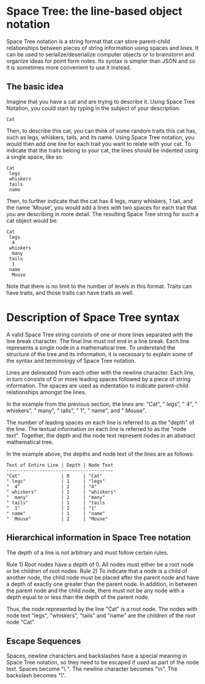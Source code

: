 # Space Tree: the line-based object notation

Space Tree notation is a string format that can store parent-child relationships between pieces of string information using spaces and lines. It can be used to serialize/deserialize computer objects or to brainstorm and organize ideas for point form notes. Its syntax is simpler than JSON and so it is sometimes more convenient to use it instead.

## The basic idea

Imagine that you have a cat and are trying to describe it. Using Space Tree Notation, you could start by typing in the subject of your description:
```
Cat
```
Then, to describe this cat, you can think of some random traits this cat has, such as legs, whiskers, tails, and its name. Using Space Tree notation, you would then add one line for each trait you want to relate with your cat. To indicate that the traits belong to your cat, the lines should be indented using a single space, like so:

```
Cat
 legs
 whiskers
 tails
 name
```

Then, to further indicate that the cat has 4 legs, many whiskers, 1 tail, and the name 'Mouse', you would add a lines with two spaces for each trait that you are describing in more detail. The resulting Space Tree string for such a cat object would be:

```
Cat
 legs
  4
 whiskers
  many
 tails
  1
 name
  Mouse
```

Note that there is no limit to the number of levels in this format. Traits can have traits, and those traits can have traits as well.

# Description of Space Tree syntax

A valid Space Tree string consists of one or more lines separated with the line break character. The final line must not end in a line break. Each line represents a single node in a mathematical tree. To understand the structure of the tree and its information, it is necessary to explain some of the syntax and terminology of Space Tree notation.

Lines are delineated from each other with the newline character. Each line, in turn consists of 0 or more leading spaces followed by a piece of string information. The spaces are used as indentation to indicate parent-child relationships amongst the lines.

In the example from the previous section, the lines are: "Cat", " legs", "  4", " whiskers", "  many", " tails", " 1", " name", and "  Mouse".

The number of leading spaces on each line is referred to as the "depth" of the line. The textual information on each line is referred to as the "node text". Together, the depth and the node text represent nodes in an abstract mathematical tree.

In the example above, the depths and node text of the lines are as follows:

```
Text of Entire Line | Depth | Node Text
---------------------------------------
"Cat"               | 0     | "Cat"
" legs"             | 1     | "legs"
"  4"               | 2     | "4"
" whiskers"         | 1     | "whiskers"
"  many"            | 2     | "many"
" tails"            | 1     | "tails
"  1"               | 2     | "1"
" name"             | 1     | "name"
"  Mouse"           | 2     | "Mouse"
```

## Hierarchical information in Space Tree notation
The depth of a line is not arbitrary and must follow certain rules.

Rule 1) Root nodes have a depth of 0. All nodes must either be a root node or be children of root nodes.
Rule 2) To indicate that a node is a child of another node, the child node must be placed after the parent node and have a depth of exactly one greater than the parent node. In addition, in between the parent node and the child node, there must not be any node with a depth equal to or less than the depth of the parent node.

Thus, the node represented by the line "Cat" is a root node. The nodes with node text "legs", "whiskers", "tails" and "name" are the children of the root node "Cat".

## Escape Sequences
Spaces, newline characters and backslashes have a special meaning in Space Tree notation, so they need to be escaped if used as part of the node text. Spaces become "\ ". The newline character becomes "\n". The backslash becomes "\\".

